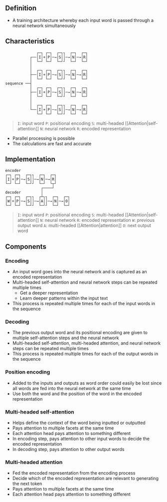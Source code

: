 ## Definition

- A training architecture whereby each input word is passed through a neural network simultaneously

## Characteristics

```plaintext
              ┌─┐ ┌─┐  ┌─┐┐  ┌─┐  ┌─┐
           ┌──│I│+│P│─→│S││─→│N│─→│R│
           │  └─┘ └─┘  └─┘┘  └─┘  └─┘
           │
           │  ┌─┐ ┌─┐  ┌─┐┐  ┌─┐  ┌─┐
           ├──│I│+│P│─→│S││─→│N│─→│R│
           │  └─┘ └─┘  └─┘┘  └─┘  └─┘
sequence ──┤
           │  ┌─┐ ┌─┐  ┌─┐┐  ┌─┐  ┌─┐
           ├──│I│+│P│─→│S││─→│N│─→│R│
           │  └─┘ └─┘  └─┘┘  └─┘  └─┘
           │
           │  ┌─┐ ┌─┐  ┌─┐┐  ┌─┐  ┌─┐
           └──│I│+│P│─→│S││─→│N│─→│R│
              └─┘ └─┘  └─┘┘  └─┘  └─┘
```

> `I`: input word
> `P`: positional encoding
> `S`: multi-headed [[Attention|self-attention]]
> `N`: neural network
> `R`: encoded representation

- Parallel processing is possible
- The calculations are fast and accurate

## Implementation

```plaintext
encoder
┌─┐ ┌─┐  ┌─┐┐  ┌─┐  ┌─┐
│I│+│P│─→│S││─→│N│─→│R│
└─┘ └─┘  └─┘┘  └─┘  └┬┘
                ┌────┘
decoder         │
┌─┐ ┌─┐  ┌─┐┐  ┌┴┐┐  ┌─┐  ┌─┐
│W│+│P│─→│S││─→│A││─→│N│─→│O│
└─┘ └─┘  └─┘┘  └─┘┘  └─┘  └─┘
```

> `I`: input word
> `P`: positional encoding
> `S`: multi-headed [[Attention|self-attention]]
> `N`: neural network
> `R`: encoded representation
> `W`: previous output word
> `A`: multi-headed [[Attention|attention]]
> `O`: next output word

## Components

### Encoding

- An input word goes into the neural network and is captured as an encoded representation
- Multi-headed self-attention and neural network steps can be repeated multiple times
	- Get a deeper representation 
	- Learn deeper patterns within the input text
- This process is repeated multiple times for each of the input words in the sequence

### Decoding

- The previous output word and its positional encoding are given to multiple self-attention steps and the neural network
- Multi-headed self-attention, multi-headed attention, and neural network steps can be repeated multiple times
- This process is repeated multiple times for each of the output words in the sequence

### Position encoding

- Added to the inputs and outputs as word order could easily be lost since all words are fed into the neural network at the same time
- Use both the word and the position of the word in the encoded representation

### Multi-headed self-attention

- Helps define the context of the word being inputted or outputted
- Pays attention to multiple facets at the same time
- Each attention head pays attention to something different
- In encoding step, pays attention to other input words to decide the encoded representation
- In decoding step, pays attention to other output words

### Multi-headed attention

- Fed the encoded representation from the encoding process
- Decide which of the encoded representation are relevant to generating the next token
- Pays attention to multiple facets at the same time
- Each attention head pays attention to something different




